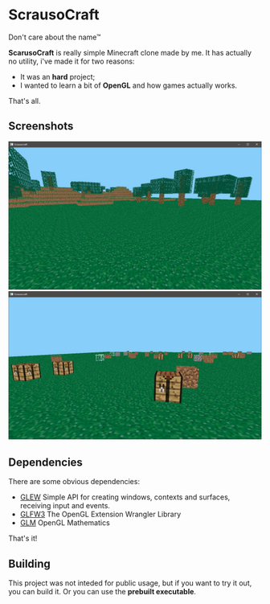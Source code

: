 # ScrausoCraft
Don't care about the name™

**ScarusoCraft** is really simple Minecraft clone made by me.
It has actually no utility, i've made it for two reasons:
* It was an **hard** project;
* I wanted to learn a bit of **OpenGL** and how games actually works.

That's all.

## Screenshots
![Trees and grass](https://raw.githubusercontent.com/KaikyuDev/Minecraft-Clone/master/Screenshots/screen1.jpg)
![Various cubes](https://raw.githubusercontent.com/KaikyuDev/Minecraft-Clone/master/Screenshots/screen2.jpg)

## Dependencies
There are some obvious dependencies:
* [GLEW](http://glew.sourceforge.net/) Simple API for creating windows, contexts and surfaces, receiving input and events.
* [GLFW3](http://www.glfw.org/docs/latest/quick.html) The OpenGL Extension Wrangler Library
* [GLM](https://glm.g-truc.net/0.9.9/index.html) OpenGL Mathematics

That's it! 


## Building
This project was not inteded for public usage, but if you want to try it out, you can build it.
Or you can use the **prebuilt executable**.
